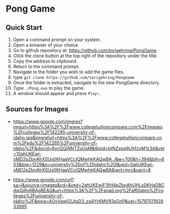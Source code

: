 # Pong Game

## Quick Start
1. Open a command prompt on your system. 
2. Open a browser of your choice.
3. Go to github repository at: https://github.com/torigehring/PongGame
3. Click the clone button at the top right of the repository under the title.
4. Copy the address to clipboard.
5. Return to the command prompt.
6. Navigate to the folder you wish to add the game files.
7. type `git clone https://github.com/torigehring/PongGame`
8. Once the folder is extracted, navigate to the new PongGame directory.
9. Type `./Pong.exe` to play the game.
9. A window should appear and press `Play!`.


## Sources for Images
- https://www.google.com/imgres?imgurl=https%3A%2F%2Fwww.collegetuitioncompare.com%2Fimages%2Fcolleges%2F142285-university-of-idaho.jpg&imgrefurl=https%3A%2F%2Fwww.collegetuitioncompare.com%2Fedu%2F142285%2Funiversity-of-idaho%2F&docid=6ycQQiNNTZuUsM&tbnid=btNZxpe9UhfzvM%3A&vet=10ahUKEwj-xMD2pZbnAhXSUs0KHaaVCcIQMwhkKAQwBA..i&w=700&h=394&bih=603&biw=1229&q=university%20of%20idaho%20I&ved=0ahUKEwj-xMD2pZbnAhXSUs0KHaaVCcIQMwhkKAQwBA&iact=mrc&uact=8

- https://www.google.com/url?sa=i&source=images&cd=&ved=2ahUKEwiF3fH4pZbnAhUHLs0KHaDBCdwQjRx6BAgBEAQ&url=https%3A%2F%2Fanad.org%2Faffiliates%2Fcolleges%2Funiversity-of-idaho%2F&psig=AOvVaw02JtsD3_za4YrKMV93sGnP&ust=1579751192833995
